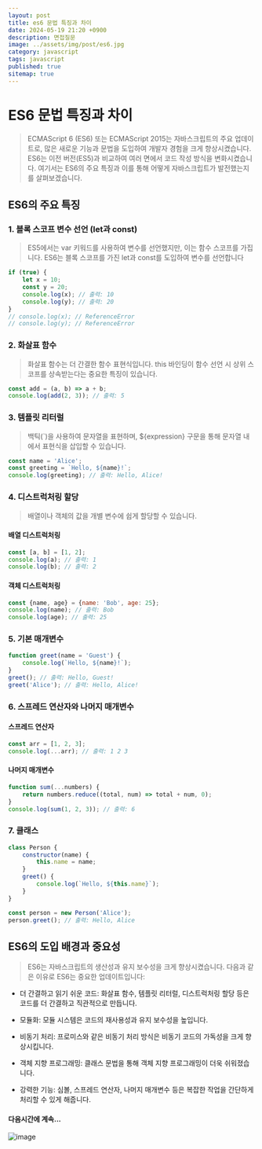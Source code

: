 ```yaml
---
layout: post
title: es6 문법 특징과 차이
date: 2024-05-19 21:20 +0900
description: 면접질문
image: ../assets/img/post/es6.jpg
category: javascript
tags: javascript 
published: true
sitemap: true
---
```


# ES6 문법 특징과 차이 
> ECMAScript 6 (ES6) 또는 ECMAScript 2015는 자바스크립트의 주요 업데이트로, 많은 새로운 기능과 문법을 도입하여 개발자 경험을 크게 향상시켰습니다. ES6는 이전 버전(ES5)과 비교하여 여러 면에서 코드 작성 방식을 변화시켰습니다. 여기서는 ES6의 주요 특징과 이를 통해 어떻게 자바스크립트가 발전했는지를 살펴보겠습니다.

## ES6의 주요 특징
 
### 1. 블록 스코프 변수 선언 (let과 const)
> ES5에서는 var 키워드를 사용하여 변수를 선언했지만, 이는 함수 스코프를 가집니다. ES6는 블록 스코프를 가진 let과 const를 도입하여 변수를 선언합니다

````javascript
if (true) {
    let x = 10;
    const y = 20;
    console.log(x); // 출력: 10
    console.log(y); // 출력: 20
}
// console.log(x); // ReferenceError
// console.log(y); // ReferenceError

````

### 2. 화살표 함수
> 화살표 함수는 더 간결한 함수 표현식입니다. this 바인딩이 함수 선언 시 상위 스코프를 상속받는다는 중요한 특징이 있습니다.

````javascript
const add = (a, b) => a + b;
console.log(add(2, 3)); // 출력: 5

````

### 3. 템플릿 리터럴
> 백틱(`)을 사용하여 문자열을 표현하며, ${expression} 구문을 통해 문자열 내에서 표현식을 삽입할 수 있습니다.

````javascript
const name = 'Alice';
const greeting = `Hello, ${name}!`;
console.log(greeting); // 출력: Hello, Alice!
````

### 4. 디스트럭처링 할당
> 배열이나 객체의 값을 개별 변수에 쉽게 할당할 수 있습니다.

#### 배열 디스트럭처링

````javascript
const [a, b] = [1, 2];
console.log(a); // 출력: 1
console.log(b); // 출력: 2

````

#### 객체 디스트럭처링
````javascript
const {name, age} = {name: 'Bob', age: 25};
console.log(name); // 출력: Bob
console.log(age); // 출력: 25

````

### 5. 기본 매개변수

````javascript
function greet(name = 'Guest') {
    console.log(`Hello, ${name}!`);
}
greet(); // 출력: Hello, Guest!
greet('Alice'); // 출력: Hello, Alice!

````

### 6. 스프레드 연산자와 나머지 매개변수

#### 스프레드 연산자

````javascript
const arr = [1, 2, 3];
console.log(...arr); // 출력: 1 2 3
````
#### 나머지 매개변수

````javascript
function sum(...numbers) {
    return numbers.reduce((total, num) => total + num, 0);
}
console.log(sum(1, 2, 3)); // 출력: 6

````
### 7. 클래스 

````javascript
class Person {
    constructor(name) {
        this.name = name;
    }
    greet() {
        console.log(`Hello, ${this.name}`);
    }
}

const person = new Person('Alice');
person.greet(); // 출력: Hello, Alice

````

## ES6의 도입 배경과 중요성
> ES6는 자바스크립트의 생산성과 유지 보수성을 크게 향상시켰습니다. 다음과 같은 이유로 ES6는 중요한 업데이트입니다:

- 더 간결하고 읽기 쉬운 코드: 화살표 함수, 템플릿 리터럴, 디스트럭처링 할당 등은 코드를 더 간결하고 직관적으로 만듭니다. <br>

- 모듈화: 모듈 시스템은 코드의 재사용성과 유지 보수성을 높입니다. <br>

- 비동기 처리: 프로미스와 같은 비동기 처리 방식은 비동기 코드의 가독성을 크게 향상시킵니다. <br>

- 객체 지향 프로그래밍: 클래스 문법을 통해 객체 지향 프로그래밍이 더욱 쉬워졌습니다. <br>

- 강력한 기능: 심볼, 스프레드 연산자, 나머지 매개변수 등은 복잡한 작업을 간단하게 처리할 수 있게 해줍니다. <br>


#### 다음시간에 계속...
![image](https://github.com/nicejmp1/nicejmp1.github.io/assets/163364733/90a41f22-19d3-4d17-b649-016d5880fa98)
